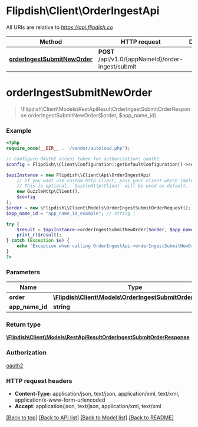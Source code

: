 # Flipdish\\Client\OrderIngestApi

All URIs are relative to *https://api.flipdish.co*

Method | HTTP request | Description
------------- | ------------- | -------------
[**orderIngestSubmitNewOrder**](OrderIngestApi.md#orderIngestSubmitNewOrder) | **POST** /api/v1.0/{appNameId}/order-ingest/submit | 


# **orderIngestSubmitNewOrder**
> \Flipdish\\Client\Models\RestApiResultOrderIngestSubmitOrderResponse orderIngestSubmitNewOrder($order, $app_name_id)



### Example
```php
<?php
require_once(__DIR__ . '/vendor/autoload.php');

// Configure OAuth2 access token for authorization: oauth2
$config = Flipdish\\Client\Configuration::getDefaultConfiguration()->setAccessToken('YOUR_ACCESS_TOKEN');

$apiInstance = new Flipdish\\Client\Api\OrderIngestApi(
    // If you want use custom http client, pass your client which implements `GuzzleHttp\ClientInterface`.
    // This is optional, `GuzzleHttp\Client` will be used as default.
    new GuzzleHttp\Client(),
    $config
);
$order = new \Flipdish\\Client\Models\OrderIngestSubmitOrderRequest(); // \Flipdish\\Client\Models\OrderIngestSubmitOrderRequest | 
$app_name_id = "app_name_id_example"; // string | 

try {
    $result = $apiInstance->orderIngestSubmitNewOrder($order, $app_name_id);
    print_r($result);
} catch (Exception $e) {
    echo 'Exception when calling OrderIngestApi->orderIngestSubmitNewOrder: ', $e->getMessage(), PHP_EOL;
}
?>
```

### Parameters

Name | Type | Description  | Notes
------------- | ------------- | ------------- | -------------
 **order** | [**\Flipdish\\Client\Models\OrderIngestSubmitOrderRequest**](../Model/OrderIngestSubmitOrderRequest.md)|  |
 **app_name_id** | **string**|  |

### Return type

[**\Flipdish\\Client\Models\RestApiResultOrderIngestSubmitOrderResponse**](../Model/RestApiResultOrderIngestSubmitOrderResponse.md)

### Authorization

[oauth2](../../README.md#oauth2)

### HTTP request headers

 - **Content-Type**: application/json, text/json, application/xml, text/xml, application/x-www-form-urlencoded
 - **Accept**: application/json, text/json, application/xml, text/xml

[[Back to top]](#) [[Back to API list]](../../README.md#documentation-for-api-endpoints) [[Back to Model list]](../../README.md#documentation-for-models) [[Back to README]](../../README.md)

